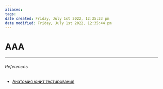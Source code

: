 ```yaml
---
aliases: 
tags: 
date created: Friday, July 1st 2022, 12:35:33 pm
date modified: Friday, July 1st 2022, 12:35:44 pm
---
```


# AAA

---

###### References

- [Анатомия юнит тестирования](https://habr.com/ru/post/507594/)
